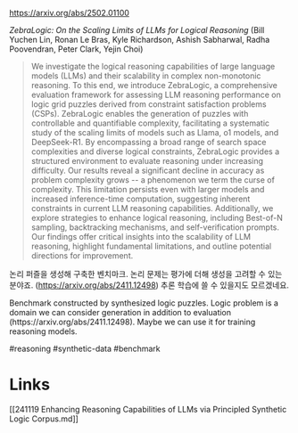 https://arxiv.org/abs/2502.01100

*ZebraLogic: On the Scaling Limits of LLMs for Logical Reasoning* (Bill Yuchen Lin, Ronan Le Bras, Kyle Richardson, Ashish Sabharwal, Radha Poovendran, Peter Clark, Yejin Choi)

> We investigate the logical reasoning capabilities of large language models (LLMs) and their scalability in complex non-monotonic reasoning. To this end, we introduce ZebraLogic, a comprehensive evaluation framework for assessing LLM reasoning performance on logic grid puzzles derived from constraint satisfaction problems (CSPs). ZebraLogic enables the generation of puzzles with controllable and quantifiable complexity, facilitating a systematic study of the scaling limits of models such as Llama, o1 models, and DeepSeek-R1. By encompassing a broad range of search space complexities and diverse logical constraints, ZebraLogic provides a structured environment to evaluate reasoning under increasing difficulty. Our results reveal a significant decline in accuracy as problem complexity grows -- a phenomenon we term the curse of complexity. This limitation persists even with larger models and increased inference-time computation, suggesting inherent constraints in current LLM reasoning capabilities. Additionally, we explore strategies to enhance logical reasoning, including Best-of-N sampling, backtracking mechanisms, and self-verification prompts. Our findings offer critical insights into the scalability of LLM reasoning, highlight fundamental limitations, and outline potential directions for improvement.

논리 퍼즐을 생성해 구축한 벤치마크. 논리 문제는 평가에 더해 생성을 고려할 수 있는 분야죠. (https://arxiv.org/abs/2411.12498) 추론 학습에 쓸 수 있을지도 모르겠네요.

<english>
Benchmark constructed by synthesized logic puzzles. Logic problem is a domain we can consider generation in addition to evaluation (https://arxiv.org/abs/2411.12498). Maybe we can use it for training reasoning models.
</english>

#reasoning #synthetic-data #benchmark

# Links

[[241119 Enhancing Reasoning Capabilities of LLMs via Principled Synthetic Logic Corpus.md]]